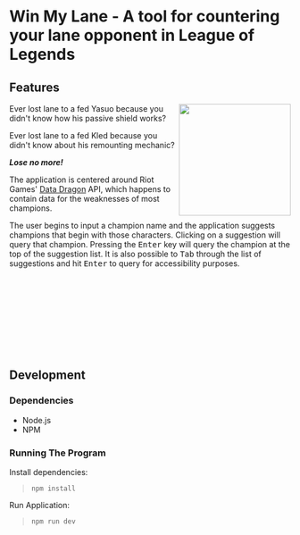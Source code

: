 # Win My Lane - A tool for countering your lane opponent in League of Legends




## Features

<img align="right" src="https://github.com/user-attachments/assets/c679bbe6-b9a2-4aa7-9543-2551f3cc5686"  width="200"/>

Ever lost lane to a fed Yasuo because you didn't know how his passive shield works?

Ever lost lane to a fed Kled because you didn't know about his remounting mechanic?

***Lose no more!***

The application is centered around Riot Games' [Data Dragon](https://developer.riotgames.com/docs/lol#data-dragon) API, which happens to contain data for the weaknesses of most champions. 

The user begins to input a champion name and the application suggests champions that begin with those characters. Clicking on a suggestion will query that champion. Pressing the <kbd>Enter</kbd> key will query the champion at the top of the suggestion list. It is also possible to <kbd>Tab</kbd> through the list of suggestions and hit <kbd>Enter</kbd> to query for accessibility purposes.

<br>
<br>
<br>
<br>
<br>
<br>
<br>
<br>

## Development

### Dependencies

- Node.js
- NPM

### Running The Program

Install dependencies:
> `npm install`

Run Application:
> `npm run dev`
